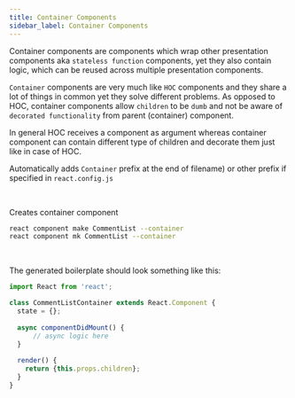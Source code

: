 ```yaml
---
title: Container Components
sidebar_label: Container Components
---
```


Container components are components which wrap other presentation components aka `stateless function`
components, yet they also contain logic, which can be reused across multiple presentation components.

`Container` components are very much like `HOC` components and they share a lot of things in
common yet they solve different problems. As opposed to HOC, container components
allow `children` to be `dumb` and not be aware of `decorated functionality` from parent (container)
component.

In general HOC receives a component as argument whereas container component
can contain different type of children and decorate them just like in case of HOC.

Automatically adds `Container` prefix at the end of filename)
or other prefix if specified in `react.config.js`

<br/>

Creates container component

```bash
react component make CommentList --container
react component mk CommentList --container
```

<br/>

The generated boilerplate should look something like this:

```jsx
import React from 'react';

class CommentListContainer extends React.Component {
  state = {};
  
  async componentDidMount() {
      // async logic here
  }
  
  render() {
    return {this.props.children};
  }
}
```
